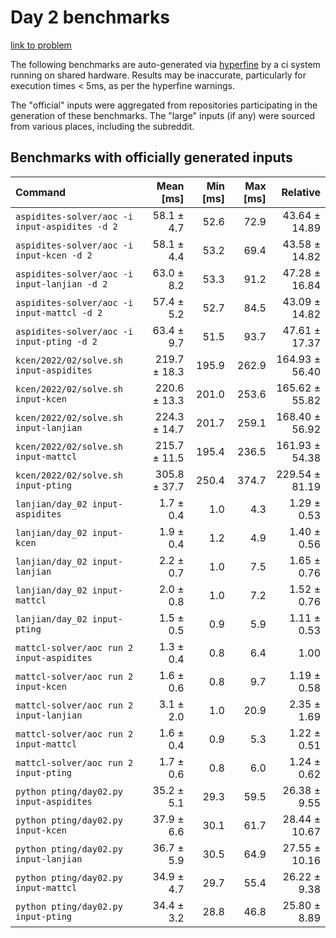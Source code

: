 # Day 2 benchmarks

[link to problem](http://adventofcode.com/2022/day/2)

The following benchmarks are auto-generated via [hyperfine](https://github.com/sharkdp/hyperfine) by a ci system running on shared hardware. Results may be inaccurate, particularly for execution times < 5ms, as per the hyperfine warnings.

The "official" inputs were aggregated from repositories participating in the generation of these benchmarks. The "large" inputs (if any) were sourced from various places, including the subreddit.

## Benchmarks with officially generated inputs
| Command | Mean [ms] | Min [ms] | Max [ms] | Relative |
|:---|---:|---:|---:|---:|
| `aspidites-solver/aoc -i input-aspidites -d 2` | 58.1 ± 4.7 | 52.6 | 72.9 | 43.64 ± 14.89 |
| `aspidites-solver/aoc -i input-kcen -d 2` | 58.1 ± 4.4 | 53.2 | 69.4 | 43.58 ± 14.82 |
| `aspidites-solver/aoc -i input-lanjian -d 2` | 63.0 ± 8.2 | 53.3 | 91.2 | 47.28 ± 16.84 |
| `aspidites-solver/aoc -i input-mattcl -d 2` | 57.4 ± 5.2 | 52.7 | 84.5 | 43.09 ± 14.82 |
| `aspidites-solver/aoc -i input-pting -d 2` | 63.4 ± 9.7 | 51.5 | 93.7 | 47.61 ± 17.37 |
| `kcen/2022/02/solve.sh input-aspidites` | 219.7 ± 18.3 | 195.9 | 262.9 | 164.93 ± 56.40 |
| `kcen/2022/02/solve.sh input-kcen` | 220.6 ± 13.3 | 201.0 | 253.6 | 165.62 ± 55.82 |
| `kcen/2022/02/solve.sh input-lanjian` | 224.3 ± 14.7 | 201.7 | 259.1 | 168.40 ± 56.92 |
| `kcen/2022/02/solve.sh input-mattcl` | 215.7 ± 11.5 | 195.4 | 236.5 | 161.93 ± 54.38 |
| `kcen/2022/02/solve.sh input-pting` | 305.8 ± 37.7 | 250.4 | 374.7 | 229.54 ± 81.19 |
| `lanjian/day_02 input-aspidites` | 1.7 ± 0.4 | 1.0 | 4.3 | 1.29 ± 0.53 |
| `lanjian/day_02 input-kcen` | 1.9 ± 0.4 | 1.2 | 4.9 | 1.40 ± 0.56 |
| `lanjian/day_02 input-lanjian` | 2.2 ± 0.7 | 1.0 | 7.5 | 1.65 ± 0.76 |
| `lanjian/day_02 input-mattcl` | 2.0 ± 0.8 | 1.0 | 7.2 | 1.52 ± 0.76 |
| `lanjian/day_02 input-pting` | 1.5 ± 0.5 | 0.9 | 5.9 | 1.11 ± 0.53 |
| `mattcl-solver/aoc run 2 input-aspidites` | 1.3 ± 0.4 | 0.8 | 6.4 | 1.00 |
| `mattcl-solver/aoc run 2 input-kcen` | 1.6 ± 0.6 | 0.8 | 9.7 | 1.19 ± 0.58 |
| `mattcl-solver/aoc run 2 input-lanjian` | 3.1 ± 2.0 | 1.0 | 20.9 | 2.35 ± 1.69 |
| `mattcl-solver/aoc run 2 input-mattcl` | 1.6 ± 0.4 | 0.9 | 5.3 | 1.22 ± 0.51 |
| `mattcl-solver/aoc run 2 input-pting` | 1.7 ± 0.6 | 0.8 | 6.0 | 1.24 ± 0.62 |
| `python pting/day02.py input-aspidites` | 35.2 ± 5.1 | 29.3 | 59.5 | 26.38 ± 9.55 |
| `python pting/day02.py input-kcen` | 37.9 ± 6.6 | 30.1 | 61.7 | 28.44 ± 10.67 |
| `python pting/day02.py input-lanjian` | 36.7 ± 5.9 | 30.5 | 64.9 | 27.55 ± 10.16 |
| `python pting/day02.py input-mattcl` | 34.9 ± 4.7 | 29.7 | 55.4 | 26.22 ± 9.38 |
| `python pting/day02.py input-pting` | 34.4 ± 3.2 | 28.8 | 46.8 | 25.80 ± 8.89 |
